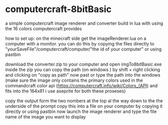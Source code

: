 # computercraft-8bitBasic
a simple computercraft image renderer and converter build in lua with using the 16 colors computercraft provides

how to set up:
on the minecraft side get the imageRenderer.lua on a computer with a monitor.
you can do this by copying the files directly to "yourSaveFile"/computercraft/computer/"the id of your computer" or using pastbin

download the converter.zip to your computer and open imgTo8bitBasic.exe inside the zip
you can copy the path (on windows ) by shift + right clicking and clicking on "copy as path"
now past or type the path into the windows (make sure the image only contains the primary colors used in the commandcraft color api (https://computercraft.info/wiki/Colors_(API) and fits into the 164x81 i use aseprite for both these proseses)

copy the output form the two nombers at the top al the way down to the the underside of the prompt
copy this into a file on your computer by copying it directly or using pastbin
now launch the image renderer and type the file name of the image you want to display
